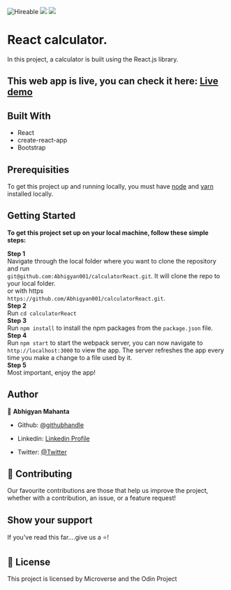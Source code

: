 ![Hireable](https://img.shields.io/badge/Hireable-yes-success) ![](https://img.shields.io/badge/Mobile--responsive-yes-green) ![](https://img.shields.io/badge/-Microverse%20projects-blueviolet)

# React calculator.

In this project, a calculator is built using the React.js library.

## This web app is live, you can check it here: [Live demo](https://reactcalculatormicroverse.herokuapp.com/)


## Built With

- React
- create-react-app
- Bootstrap

## Prerequisities

To get this project up and running locally, you must have [node](https://nodejs.org/en/)  and [yarn](https://yarnpkg.com/) installed locally.

## Getting Started

**To get this project set up on your local machine, follow these simple steps:**

**Step 1**<br>
Navigate through the local folder where you want to clone the repository and run<br>
`git@github.com:Abhigyan001/calculatorReact.git`. It will clone the repo to your local folder.<br>
or with https<br>
`https://github.com/Abhigyan001/calculatorReact.git`.<br>
**Step 2**<br>
Run `cd calculatorReact`<br>
**Step 3**<br>
Run `npm install` to install the npm packages from the `package.json` file.<br>
**Step 4**<br>
Run `npm start` to start the webpack server, you can now navigate to `http://localhost:3000` to view the app. The server refreshes the app every time you make a change to a file used by it.<br>
**Step 5**<br>
Most important, enjoy the app!<br>

## Author

👤 **Abhigyan Mahanta**
​

- Github: [@githubhandle](https://github.com/Abhigyan001)
   
- Linkedin: [Linkedin Profile](https://www.linkedin.com/in/abhigyan001/)

- Twitter: [@Twitter](https://twitter.com/abhigyan_001)

## 🤝 Contributing

Our favourite contributions are those that help us improve the project, whether with a contribution, an issue, or a feature request!

## Show your support

If you've read this far....give us a ⭐️!

## 📝 License

This project is licensed by Microverse and the Odin Project
